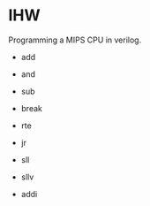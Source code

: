 # IHW
Programming a MIPS CPU in verilog.

- add
- and
- sub
- break
- rte
- jr
- sll
- sllv

- addi

